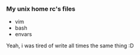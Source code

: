 ### My unix home rc's files

- vim
- bash
- envars

Yeah, i was tired of write all times the same thing :D
